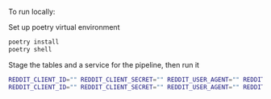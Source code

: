 To run locally:

Set up poetry virtual environment

```bash
poetry install
poetry shell
```

Stage the tables and a service for the pipeline, then run it

```bash
REDDIT_CLIENT_ID="" REDDIT_CLIENT_SECRET="" REDDIT_USER_AGENT="" REDDIT_USERNAME="" REDDIT_PASSWORD="" REDDIT_SUBREDDIT="" python main.py stage USERNAME/PROJECT/SUBREDDIT-scraper --write-quota-mb 10000
REDDIT_CLIENT_ID="" REDDIT_CLIENT_SECRET="" REDDIT_USER_AGENT="" REDDIT_USERNAME="" REDDIT_PASSWORD="" REDDIT_SUBREDDIT="" python main.py run USERNAME/PROJECT/SUBREDDIT-scraper
```
